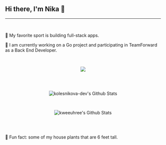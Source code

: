 ## Hi there, I'm Nika 👋
<hr> <br>
<p>👯 My favorite sport is building full-stack apps.</p>
<p>🔭 I am currently working on a Go project and participating in TeamForward as a Back End Developer.</p>
<br>

<p align="center">
  <a href="https://skillicons.dev">
    <img src="https://skillicons.dev/icons?i=typescript,react,vite,js,postman,go,git,vscode,mongo,express,css,html,python" />
  </a>
</p>
<br><br>
<p align="center">
   <img src="https://github-readme-streak-stats.herokuapp.com/?user=kweeuhree&kolesnikova-dev&theme=blue_navy" alt="kolesnikova-dev's Github Stats"/>
</p>
<br>
<p align="center">
<img src="https://github-readme-stats.vercel.app/api/top-langs/?username=kweeuhree&kolesnikova-dev&amp;theme=blue_navy&amp;hide_border=false&amp;include_all_commits=true&amp;count_private=true&amp;layout=compact&amp;" alt="kweeuhree's Github Stats" >
</p>
<br><br>
<p>🌱 Fun fact: some of my house plants that are 6 feet tall.</p>


<!--
**kweeuhree/kweeuhree** is a ✨ _special_ ✨ repository because its `README.md` (this file) appears on your GitHub profile.

Here are some ideas to get you started:

- 
-  I’m currently learning ...
-  I’m looking to collaborate on ...
- 🤔 I’m looking for help with ...
- 💬 Ask me about ...
- 📫 How to reach me: ...
- 😄 Pronouns: ...
- ⚡ Fun fact: ...
-->
